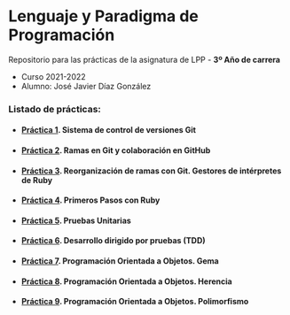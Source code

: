 
# Lenguaje y Paradigma de Programación

Repositorio para las prácticas de la asignatura de LPP - **3º Año de carrera**
- Curso 2021-2022
- Alumno: José Javier Díaz González

### Listado de prácticas:
- #### [Práctica 1](https://github.com/alu0101128894/LPP/tree/main/p1). Sistema de control de versiones Git

- #### [Práctica 2](https://github.com/alu0101128894/LPP/tree/main/p2). Ramas en Git y colaboración en GitHub

- #### [Práctica 3](https://github.com/alu0101128894/LPP/tree/main/p3). Reorganización de ramas con Git. Gestores de intérpretes de Ruby

- #### [Práctica 4](https://github.com/alu0101128894/LPP/tree/main/p4). Primeros Pasos con Ruby

- #### [Práctica 5](https://github.com/alu0101128894/LPP/tree/main/p5). Pruebas Unitarias

- #### [Práctica 6](). Desarrollo dirigido por pruebas (TDD)

- #### [Práctica 7](https://github.com/alu0101128894/LPP/tree/main/p7). Programación Orientada a Objetos. Gema

- #### [Práctica 8](https://github.com/alu0101128894/LPP/tree/main/p8). Programación Orientada a Objetos. Herencia

- #### [Práctica 9](https://github.com/alu0101128894/LPP/tree/main/p9). Programación Orientada a Objetos. Polimorfismo